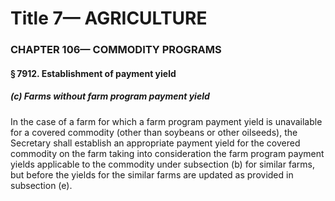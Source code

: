 
# Title 7— AGRICULTURE
### CHAPTER 106— COMMODITY PROGRAMS
#### § 7912. Establishment of payment yield
##### (c) Farms without farm program payment yield

In the case of a farm for which a farm program payment yield is unavailable for a covered commodity (other than soybeans or other oilseeds), the Secretary shall establish an appropriate payment yield for the covered commodity on the farm taking into consideration the farm program payment yields applicable to the commodity under subsection (b) for similar farms, but before the yields for the similar farms are updated as provided in subsection (e).
